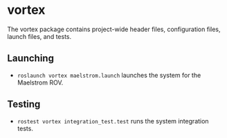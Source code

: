 # vortex
The vortex package contains project-wide header files, configuration files, launch files, and tests.

## Launching
* `roslaunch vortex maelstrom.launch` launches the system for the Maelstrom ROV.

## Testing
* `rostest vortex integration_test.test` runs the system integration tests.
